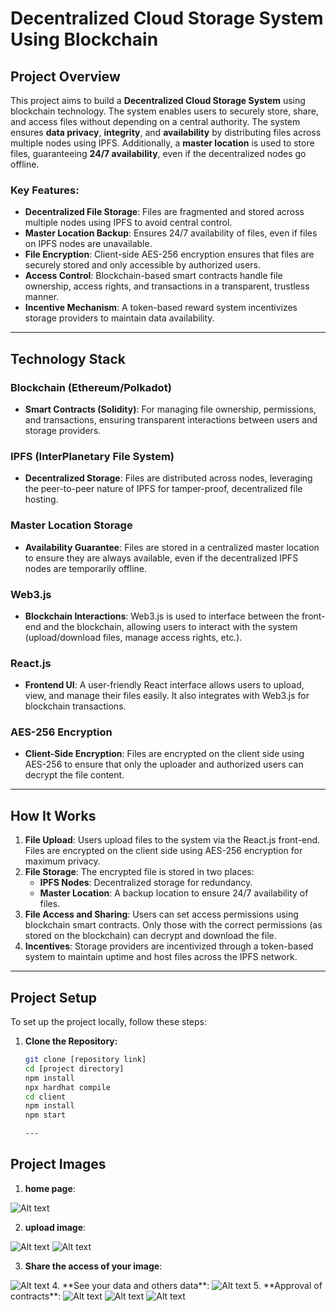 # **Decentralized Cloud Storage System Using Blockchain**

## **Project Overview**

This project aims to build a **Decentralized Cloud Storage System** using blockchain technology. The system enables users to securely store, share, and access files without depending on a central authority. The system ensures **data privacy**, **integrity**, and **availability** by distributing files across multiple nodes using IPFS. Additionally, a **master location** is used to store files, guaranteeing **24/7 availability**, even if the decentralized nodes go offline.

### **Key Features:**
- **Decentralized File Storage**: Files are fragmented and stored across multiple nodes using IPFS to avoid central control.
- **Master Location Backup**: Ensures 24/7 availability of files, even if files on IPFS nodes are unavailable.
- **File Encryption**: Client-side AES-256 encryption ensures that files are securely stored and only accessible by authorized users.
- **Access Control**: Blockchain-based smart contracts handle file ownership, access rights, and transactions in a transparent, trustless manner.
- **Incentive Mechanism**: A token-based reward system incentivizes storage providers to maintain data availability.

---

## **Technology Stack**

### **Blockchain (Ethereum/Polkadot)**  
- **Smart Contracts (Solidity)**: For managing file ownership, permissions, and transactions, ensuring transparent interactions between users and storage providers.

### **IPFS (InterPlanetary File System)**  
- **Decentralized Storage**: Files are distributed across nodes, leveraging the peer-to-peer nature of IPFS for tamper-proof, decentralized file hosting.
  
### **Master Location Storage**  
- **Availability Guarantee**: Files are stored in a centralized master location to ensure they are always available, even if the decentralized IPFS nodes are temporarily offline.

### **Web3.js**  
- **Blockchain Interactions**: Web3.js is used to interface between the front-end and the blockchain, allowing users to interact with the system (upload/download files, manage access rights, etc.).

### **React.js**  
- **Frontend UI**: A user-friendly React interface allows users to upload, view, and manage their files easily. It also integrates with Web3.js for blockchain transactions.

### **AES-256 Encryption**  
- **Client-Side Encryption**: Files are encrypted on the client side using AES-256 to ensure that only the uploader and authorized users can decrypt the file content.

---

## **How It Works**

1. **File Upload**: Users upload files to the system via the React.js front-end. Files are encrypted on the client side using AES-256 encryption for maximum privacy.
2. **File Storage**: The encrypted file is stored in two places:
   - **IPFS Nodes**: Decentralized storage for redundancy.
   - **Master Location**: A backup location to ensure 24/7 availability of files.
3. **File Access and Sharing**: Users can set access permissions using blockchain smart contracts. Only those with the correct permissions (as stored on the blockchain) can decrypt and download the file.
4. **Incentives**: Storage providers are incentivized through a token-based system to maintain uptime and host files across the IPFS network.

---

## **Project Setup**

To set up the project locally, follow these steps:

1. **Clone the Repository:**
   ```bash
   git clone [repository link]
   cd [project directory]
   npm install
   npx hardhat compile
   cd client
   npm install
   npm start

   ---
## **Project Images**

1. **home page**:
<img title="a title" alt="Alt text" src="/WhatsApp Image 2024-09-29 at 15.02.57_8fb78e80.jpg">

2. **upload image**:
<img title="a title" alt="Alt text" src="/Screenshot 2024-09-29 161928.png">
<img title="a title" alt="Alt text" src="/Screenshot 2024-09-29 161937.png">

3. **Share the access of your image**:
<img title="a title" alt="Alt text" src="/Screenshot 2024-09-29 162203.png">
4. **See your data and others data**:
<img title="a title" alt="Alt text" src="/WhatsApp Image 2024-09-29 at 15.02.57_8fb78e80.jpg">
5. **Approval of contracts**:
<img title="a title" alt="Alt text" src="/WhatsApp Image 2024-09-29 at 15.03.55_2d94a298.jpg">
<img title="a title" alt="Alt text" src="/WhatsApp Image 2024-09-29 at 15.21.21_fcc8f7c2.jpg">
<img title="a title" alt="Alt text" src="/WhatsApp Image 2024-09-29 at 15.37.54_43476377.jpg">
